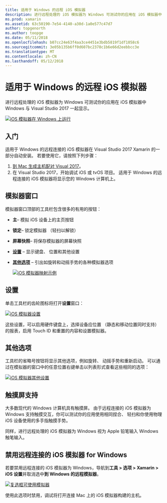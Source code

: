 ```yaml
---
title: 适用于 Windows 的远程 iOS 模拟器
description: 进行远程处理的 iOS 模拟器为 Windows 可测试你的应用在 iOS 模拟器中 Windows 与 Visual Studio 2017 一起显示。
ms.prod: xamarin
ms.assetid: 63c50190-7e54-4140-a30d-1a0e577c47d7
author: topgenorth
ms.author: toopge
ms.date: 05/11/2018
ms.openlocfilehash: b07cc24e63f4aa3ce4451e3bdb5819f1df1058c6
ms.sourcegitcommit: 3e05b135b6ff0d607bc2378c1b6e66d2eebbcc3e
ms.translationtype: MT
ms.contentlocale: zh-CN
ms.lasthandoff: 05/12/2018
---
```

# <a name="remoted-ios-simulator-for-windows"></a>适用于 Windows 的远程 iOS 模拟器

进行远程处理的 iOS 模拟器为 Windows 可测试你的应用在 iOS 模拟器中 Windows 与 Visual Studio 2017 一起显示。

[![](ios-simulator-images/hero-sml.png "iOS 模拟器在 Windows 上运行")](ios-simulator-images/hero.png#lightbox)

## <a name="getting-started"></a>入门

适用于 Windows 的远程连接的 iOS 模拟器在 Visual Studio 2017 Xamarin 的一部分自动安装。 若要使用它，请按照下列步骤：

1. [到 Mac 生成主机配对 Visual 2017](~/ios/get-started/installation/windows/connecting-to-mac/index.md)。
2. 在 Visual Studio 2017，开始调试 iOS 或 tvOS 项目。 适用于 Windows 的远程连接的 iOS 模拟器将显示您的 Windows 计算机上。

## <a name="simulator-window"></a>模拟器窗口

模拟器窗口顶部的工具栏包含很多的有用的按钮：

- **主**– 模拟 iOS 设备上的主页按钮
- **锁定**– 锁定模拟器 （轻扫以解锁）
- **屏幕快照**– 将保存模拟器的屏幕快照
- [**设置**](#settings) – 显示键盘、 位置和其他设置
- [**其他选项**](#other-options) – 引出如旋转和动摇手势的各种模拟器选项

    [![](ios-simulator-images/maps-app-sml.png "iOS 模拟器映射示例")](ios-simulator-images/maps-app.png#lightbox)

## <a name="settings"></a>设置

单击工具栏的齿轮图标将打开**设置**窗口：

[![](ios-simulator-images/settings-sml.png "iOS 模拟器设置")](ios-simulator-images/settings.png#lightbox)

这些设置，可以启用硬件键盘上，选择设备应位置 （静态和移动位置同时支持） 的报表，启用 Touch ID 和重置的内容和设置模拟器。

## <a name="other-options"></a>其他选项

工具栏的省略号按钮将显示其他选项，例如旋转、 动摇手势和重新启动。 可以通过在模拟器的窗口中的任意位置右键单击以列表形式查看这些相同的选项：

[![](ios-simulator-images/more-sml.png "iOS 模拟器其他设置")](ios-simulator-images/more.png#lightbox)

## <a name="touchscreen-support"></a>触摸屏支持

大多数现代的 Windows 计算机具有触摸屏。 由于远程连接的 iOS 模拟器为 Windows 支持触摸交互，你可以测试你的应用使用相同捏合、 轻扫和你使用物理 iOS 设备使用的多手指触摸手势。

同样，进行远程处理的 iOS 模拟器为 Windows 视为 Apple 铅笔输入 Windows 触笔输入。

## <a name="disabling-the-remoted-ios-simulator-for-windows"></a>禁用远程连接的 iOS 模拟器 for Windows

若要禁用远程连接的 iOS 模拟器为 Windows，导航到**工具 > 选项 > Xamarin > iOS 设置**并取消选中**到 Windows 的远程模拟器**。

[![](ios-simulator-images/options-sml.png "复选框可使用模拟器")](ios-simulator-images/options.png#lightbox)

使用此选项时禁用，调试将打开连接 Mac 上的 iOS 模拟器构建的主机。
